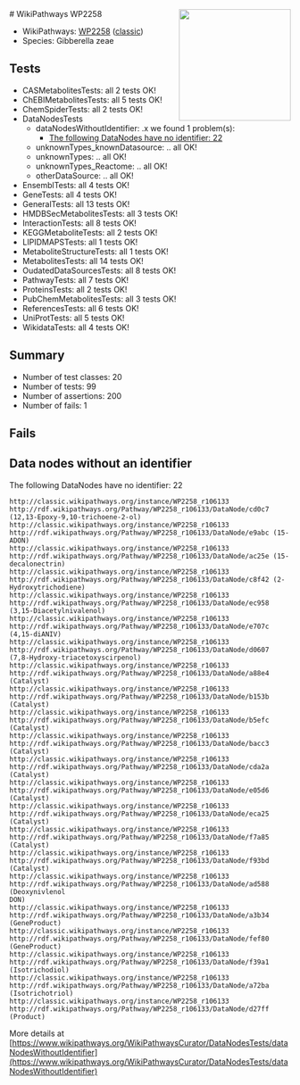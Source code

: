 <img style="float: right; width: 200px" src="https://upload.wikimedia.org/wikipedia/commons/thumb/8/83/Wplogo_with_text_500.png/640px-Wplogo_with_text_500.png" />
# WikiPathways WP2258

* WikiPathways: [WP2258](https://wikipathways.org/pathways/WP2258) ([classic](https://classic.wikipathways.org/instance/WP2258))
* Species: Gibberella zeae
## Tests
* CASMetabolitesTests: all 2 tests OK!
* ChEBIMetabolitesTests: all 5 tests OK!
* ChemSpiderTests: all 2 tests OK!
* DataNodesTests
    * dataNodesWithoutIdentifier: .x we found 1 problem(s):
        * [The following DataNodes have no identifier: 22](#8792c4b1)
    * unknownTypes_knownDatasource: .. all OK!
    * unknownTypes: .. all OK!
    * unknownTypes_Reactome: .. all OK!
    * otherDataSource: .. all OK!
* EnsemblTests: all 4 tests OK!
* GeneTests: all 4 tests OK!
* GeneralTests: all 13 tests OK!
* HMDBSecMetabolitesTests: all 3 tests OK!
* InteractionTests: all 8 tests OK!
* KEGGMetaboliteTests: all 2 tests OK!
* LIPIDMAPSTests: all 1 tests OK!
* MetaboliteStructureTests: all 1 tests OK!
* MetabolitesTests: all 14 tests OK!
* OudatedDataSourcesTests: all 8 tests OK!
* PathwayTests: all 7 tests OK!
* ProteinsTests: all 2 tests OK!
* PubChemMetabolitesTests: all 3 tests OK!
* ReferencesTests: all 6 tests OK!
* UniProtTests: all 5 tests OK!
* WikidataTests: all 4 tests OK!


## Summary

* Number of test classes: 20
* Number of tests: 99
* Number of assertions: 200
* Number of fails: 1

## Fails

<a name="8792c4b1" />

## Data nodes without an identifier

The following DataNodes have no identifier: 22
```
http://classic.wikipathways.org/instance/WP2258_r106133 http://rdf.wikipathways.org/Pathway/WP2258_r106133/DataNode/cd0c7 (12,13-Epoxy-9,10-trichoene-2-ol)
http://classic.wikipathways.org/instance/WP2258_r106133 http://rdf.wikipathways.org/Pathway/WP2258_r106133/DataNode/e9abc (15-ADON)
http://classic.wikipathways.org/instance/WP2258_r106133 http://rdf.wikipathways.org/Pathway/WP2258_r106133/DataNode/ac25e (15-decalonectrin)
http://classic.wikipathways.org/instance/WP2258_r106133 http://rdf.wikipathways.org/Pathway/WP2258_r106133/DataNode/c8f42 (2-Hydroxytrichodiene)
http://classic.wikipathways.org/instance/WP2258_r106133 http://rdf.wikipathways.org/Pathway/WP2258_r106133/DataNode/ec958 (3,15-Diacetylnivalenol)
http://classic.wikipathways.org/instance/WP2258_r106133 http://rdf.wikipathways.org/Pathway/WP2258_r106133/DataNode/e707c (4,15-diANIV)
http://classic.wikipathways.org/instance/WP2258_r106133 http://rdf.wikipathways.org/Pathway/WP2258_r106133/DataNode/d0607 (7,8-Hydroxy-triacetoxyscirpenol)
http://classic.wikipathways.org/instance/WP2258_r106133 http://rdf.wikipathways.org/Pathway/WP2258_r106133/DataNode/a88e4 (Catalyst)
http://classic.wikipathways.org/instance/WP2258_r106133 http://rdf.wikipathways.org/Pathway/WP2258_r106133/DataNode/b153b (Catalyst)
http://classic.wikipathways.org/instance/WP2258_r106133 http://rdf.wikipathways.org/Pathway/WP2258_r106133/DataNode/b5efc (Catalyst)
http://classic.wikipathways.org/instance/WP2258_r106133 http://rdf.wikipathways.org/Pathway/WP2258_r106133/DataNode/bacc3 (Catalyst)
http://classic.wikipathways.org/instance/WP2258_r106133 http://rdf.wikipathways.org/Pathway/WP2258_r106133/DataNode/cda2a (Catalyst)
http://classic.wikipathways.org/instance/WP2258_r106133 http://rdf.wikipathways.org/Pathway/WP2258_r106133/DataNode/e05d6 (Catalyst)
http://classic.wikipathways.org/instance/WP2258_r106133 http://rdf.wikipathways.org/Pathway/WP2258_r106133/DataNode/eca25 (Catalyst)
http://classic.wikipathways.org/instance/WP2258_r106133 http://rdf.wikipathways.org/Pathway/WP2258_r106133/DataNode/f7a85 (Catalyst)
http://classic.wikipathways.org/instance/WP2258_r106133 http://rdf.wikipathways.org/Pathway/WP2258_r106133/DataNode/f93bd (Catalyst)
http://classic.wikipathways.org/instance/WP2258_r106133 http://rdf.wikipathways.org/Pathway/WP2258_r106133/DataNode/ad588 (Deoxynivlenol
DON)
http://classic.wikipathways.org/instance/WP2258_r106133 http://rdf.wikipathways.org/Pathway/WP2258_r106133/DataNode/a3b34 (GeneProduct)
http://classic.wikipathways.org/instance/WP2258_r106133 http://rdf.wikipathways.org/Pathway/WP2258_r106133/DataNode/fef80 (GeneProduct)
http://classic.wikipathways.org/instance/WP2258_r106133 http://rdf.wikipathways.org/Pathway/WP2258_r106133/DataNode/f39a1 (Isotrichodiol)
http://classic.wikipathways.org/instance/WP2258_r106133 http://rdf.wikipathways.org/Pathway/WP2258_r106133/DataNode/a72ba (Isotrichotriol)
http://classic.wikipathways.org/instance/WP2258_r106133 http://rdf.wikipathways.org/Pathway/WP2258_r106133/DataNode/d27ff (Product)
```

More details at [https://www.wikipathways.org/WikiPathwaysCurator/DataNodesTests/dataNodesWithoutIdentifier](https://www.wikipathways.org/WikiPathwaysCurator/DataNodesTests/dataNodesWithoutIdentifier)

